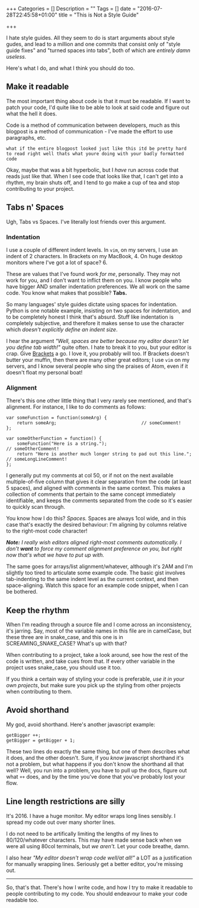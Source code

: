 +++
Categories = []
Description = ""
Tags = []
date = "2016-07-28T22:45:58+01:00"
title = "This is Not a Style Guide"

+++

I hate style guides. All they seem to do is start arguments about style gudes, and lead to a million and one commits that consist only of "style guide fixes" and "turned spaces into tabs", both of which are _entirely damn useless._

Here's what I do, and what I think you should do too.

## Make it readable


The most important thing about code is that it must be readable. If I want to patch your code, I'd quite like to be able to look at said code and figure out what the hell it does.

Code is a method of communication between developers, much as this blogpost is a method of communication - I've made the effort to use paragraphs, etc.

```
what if the entire blogpost looked just like this itd be pretty hard to read right well thats what youre doing with your badly formatted code
```

Okay, maybe that was a bit hyperbolic, but I _have_ run across code that reads just like that. When I see code that looks like that, I can't get into a rhythm, my brain shuts off, and I tend to go make a cup of tea and stop contributing to your project. 

## Tabs n' Spaces


Ugh, Tabs vs Spaces. I've literally lost friends over this argument. 

### Indentation

I use a couple of different indent levels. In `vim`, on my servers, I use an indent of 2 characters. In Brackets on my MacBook, 4. On huge desktop monitors where I've got a lot of space? 6. 

These are values that I've found work _for me_, personally. They may not work for you, and I don't want to inflict them on you. I know people who have bigger AND smaller indentation preferences. We all work on the same code. You know what makes that possible? **Tabs.**

So many languages' style guides dictate using spaces for indentation. Python is one notable example, insisting on two spaces for indentation, and to be completely honest I think that's absurd. Stuff like indentation is completely subjective, and therefore it makes sense to use the character which _doesn't explicitly define an indent size_. 

I hear the argument _"Well, spaces are better because my editor doesn't let you define tab width!"_ quite often. I hate to break it to you, but your editor is crap. Give [Brackets](https://brackets.io) a go. I love it, you probably will too. If Brackets doesn't butter your muffin, then there are many other great editors; I use `vim` on my servers, and I know several people who sing the praises of Atom, even if it doesn't float my personal boat!

### Alignment

There's this one other little thing that I very rarely see mentioned, and that's alignment. For instance, I like to do comments as follows: 

```
var someFunction = function(someArg) {
	return someArg;                                // someComment!
};

var someOtherFunction = function() {
	someFunction("Here is a string.");                                       // someOtherComment!
	return "Here is another much longer string to pad out this line.";       // someLongLineComment!
};
```

I generally put my comments at col 50, or if not on the next available multiple-of-five column that gives it clear separation from the code (at least 5 spaces), and aligned with comments in the same context. This makes a collection of comments that pertain to the same concept immediately identifiable, and keeps the comments separated from the code so it's easier to quickly scan through.

You know how I do this? _Spaces._ Spaces are always 1col wide, and in this case that's exactly the desired behaviour: I'm aligning by columns relative to the right-most code character!

_**Note:** I really wish editors aligned right-most comments automatically. I don't **want** to force my comment alignment preference on you, but right now that's what we have to put up with._


The same goes for arrays/list alignment/whatever, although it's 2AM and I'm slightly too tired to articulate some example code. The basic gist involves tab-indenting to the same indent level as the current context, and then space-aligning. Watch this space for an example code snippet, when I can be bothered.

## Keep the rhythm

When I'm reading through a source file and I come across an inconsistency, it's jarring. Say, most of the variable names in this file are in camelCase, but these three are in snake_case, and this one is in SCREAMING_SNAKE_CASE? What's up with that? 

When contributing to a project, take a look around, see how the rest of the code is written, and take cues from that. If every other variable in the project uses snake_case, you should use it too. 

If you think a certain way of styling your code is preferable, _use it in your own projects_, but make sure you pick up the styling from other projects when contributing to them.

## Avoid shorthand

My god, avoid shorthand. Here's another javascript example:

```
getBigger ++;
getBigger = getBigger + 1;
```

These two lines do exactly the same thing, but one of them describes what it does, and the other doesn't. Sure, if you _know_ javascript shorthand it's not a problem, but what happens if you don't know the shorthand all that well? Well, you run into a problem, you have to pull up the docs, figure out what `++` does, and by the time you've done that you've probably lost your flow.

## Line length restrictions are silly

It's 2016. I have a huge monitor. My editor wraps long lines sensibly. I spread my code out over many shorter lines. 

I do not need to be artifically limiting the lengths of my lines to 80/120/whatever characters. This may have made sense back when we were all using 80col terminals, but _we aren't._ Let your code breathe, damn. 

I also hear _"My editor doesn't wrap code well/at all!"_ a LOT as a justification for manually wrapping lines. Seriously get a better editor, you're missing out. 

---

So, that's that. There's how I write code, and how I try to make it readable to people contributing to my code. You should endeavour to make your code readable too.